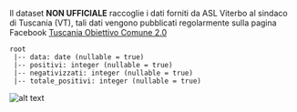 Il dataset <b>NON UFFICIALE</b> raccoglie i dati forniti da ASL Viterbo al sindaco di Tuscania (VT), tali dati vengono pubblicati regolarmente sulla pagina Facebook [Tuscania Obiettivo Comune 2.0](https://www.facebook.com/obiettivocomune2.0)

```
root
 |-- data: date (nullable = true)
 |-- positivi: integer (nullable = true)
 |-- negativizzati: integer (nullable = true)
 |-- totale_positivi: integer (nullable = true)
```
![alt text](https://github.com/emanuele-tufarini-2/Tuscania-Covid19-Dataset/blob/main/image/grafico_positivi.png)

